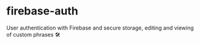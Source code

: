 # firebase-auth
 User authentication with Firebase and secure storage, editing and viewing of custom phrases 🛠️

